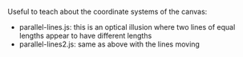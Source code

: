 Useful to teach about the coordinate systems of the canvas:

- parallel-lines.js: this is an optical illusion where two lines of equal lengths appear to have different lengths
- parallel-lines2.js: same as above with the lines moving

